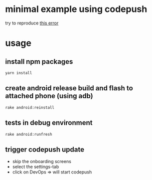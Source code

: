 #  minimal example using codepush

try to reproduce [this error](https://github.com/Microsoft/react-native-code-push/issues/1144)

# usage

## install npm packages

    yarn install

## create android release build and flash to attached phone (using adb)

    rake android:reinstall

## tests in debug environment

    rake android:runfresh

## trigger codepush update

* skip the onboarding screens
* select the settings-tab
* click on DevOps => will start codepush

